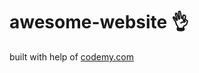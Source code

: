 # awesome-website :ok_hand:                                                                    
built with help of <a href="http://johnelder.com/">codemy.com</a>
